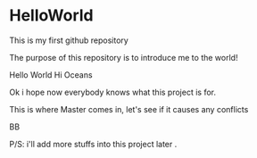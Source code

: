 # HelloWorld
This is my first github repository

The purpose of this repository is to introduce me to the world!

Hello World
Hi Oceans

Ok i hope now everybody knows what this project is for.

This is where Master comes in, let's see if it causes any conflicts

BB

P/S: i'll add more stuffs into this project later .
